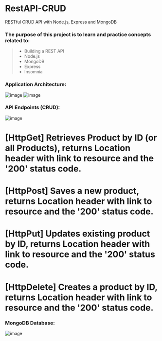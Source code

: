 # RestAPI-CRUD

RESTful CRUD API with Node.js, Express and MongoDB
### The purpose of this project is to learn and practice concepts related to:
> - Building a REST API
> - Node.js
> - MongoDB
> - Express
> - Insomnia

### Application Architecture:
![image](https://github.com/user-attachments/assets/24c3aa43-f90d-4e6e-a3fb-2c3ea5997326)
![image](https://github.com/user-attachments/assets/bf7b39a7-f8e5-4b7d-9951-a4c50452869a)


### API Endpoints (CRUD):
![image](https://github.com/user-attachments/assets/bbdb2a8b-8665-4d6e-937a-033a9e1336aa)
# [HttpGet] Retrieves Product by ID (or all Products), returns Location header with link to resource and the '200' status code.
# [HttpPost] Saves a new product, returns Location header with link to resource and the '200' status code.
# [HttpPut] Updates existing product by ID, returns Location header with link to resource and the '200' status code.
# [HttpDelete] Creates a product by ID, returns Location header with link to resource and the '200' status code.

### MongoDB Database:
![image](https://github.com/user-attachments/assets/e17d9775-983d-462d-a4f8-1d949d98d33c)

